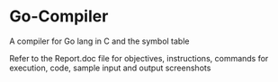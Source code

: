 # Go-Compiler
A compiler for Go lang in C and the symbol table

Refer to the Report.doc file for objectives, instructions, commands for execution, code, sample input and output screenshots

